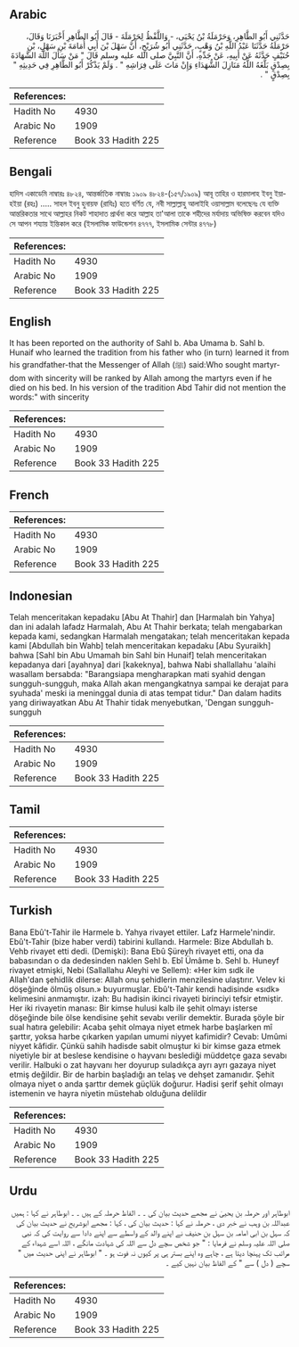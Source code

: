 ## Arabic


<div dir="rtl" lang="ar" style={{fontSize:'larger',backgroundColor:'#f8f9fa',padding:20}}>
حَدَّثَنِي أَبُو الطَّاهِرِ، وَحَرْمَلَةُ بْنُ يَحْيَى، - وَاللَّفْظُ لِحَرْمَلَةَ - قَالَ أَبُو الطَّاهِرِ أَخْبَرَنَا وَقَالَ، حَرْمَلَةُ حَدَّثَنَا عَبْدُ اللَّهِ بْنُ وَهْبٍ، حَدَّثَنِي أَبُو شُرَيْحٍ، أَنَّ سَهْلَ بْنَ أَبِي أُمَامَةَ بْنِ سَهْلِ، بْنِ حُنَيْفٍ حَدَّثَهُ عَنْ أَبِيهِ، عَنْ جَدِّهِ، أَنَّ النَّبِيَّ صلى الله عليه وسلم قَالَ ‏"‏ مَنْ سَأَلَ اللَّهَ الشَّهَادَةَ بِصِدْقٍ بَلَّغَهُ اللَّهُ مَنَازِلَ الشُّهَدَاءِ وَإِنْ مَاتَ عَلَى فِرَاشِهِ ‏"‏ ‏.‏ وَلَمْ يَذْكُرْ أَبُو الطَّاهِرِ فِي حَدِيثِهِ ‏"‏ بِصِدْقٍ ‏"‏ ‏.‏
</div>
<div style={{backgroundColor:'#f8f9fa',padding:20, marginBottom: 10}}><table> <thead> <tr> <th>References:</th> <th></th> </tr> </thead> <tbody><tr><td>Hadith No</td><td>4930</td></tr><tr><td>Arabic No</td><td>1909</td></tr><tr><td>Reference</td><td>Book 33 Hadith 225</td></tr></tbody></table></div>

## Bengali


<div dir="ltr" lang="bn" style={{fontSize:'larger',backgroundColor:'#f8f9fa',padding:20}}>
হাদিস একাডেমি নাম্বারঃ ৪৮২৪, আন্তর্জাতিক নাম্বারঃ ১৯০৯ ৪৮২৪-(১৫৭/১৯০৯) আবূ তাহির ও হারমালাহ ইবনু ইয়াহইয়া (রহঃ) ..... সাহল ইবনু হুনায়ফ (রাযিঃ) হতে বর্ণিত যে, নবী সাল্লাল্লাহু আলাইহি ওয়াসাল্লাম বলেছেনঃ যে ব্যক্তি আন্তরিকতার সাথে আল্লাহর নিকট শাহাদাত প্রার্থনা করে আল্লাহ তা'আলা তাকে শহীদের মর্যাদায় অভিষিক্ত করবেন যদিও সে আপন শয্যায় ইন্তিকাল করে (ইসলামিক ফাউন্ডেশন ৪৭৭৭, ইসলামিক সেন্টার ৪৭৭৮)
</div>
<div style={{backgroundColor:'#f8f9fa',padding:20, marginBottom: 10}}><table> <thead> <tr> <th>References:</th> <th></th> </tr> </thead> <tbody><tr><td>Hadith No</td><td>4930</td></tr><tr><td>Arabic No</td><td>1909</td></tr><tr><td>Reference</td><td>Book 33 Hadith 225</td></tr></tbody></table></div>

## English


<div dir="ltr" lang="en" style={{fontSize:'larger',backgroundColor:'#f8f9fa',padding:20}}>
It has been reported on the authority of Sahl b. Aba Umama b. Sahl b. Hunaif who learned the tradition from his father who (in turn) learned it from his grandfather-that the Messenger of Allah (ﷺ) said:Who sought martyrdom with sincerity will be ranked by Allah among the martyrs even if he died on his bed. In his version of the tradition Abd Tahir did not mention the words:" with sincerity
</div>
<div style={{backgroundColor:'#f8f9fa',padding:20, marginBottom: 10}}><table> <thead> <tr> <th>References:</th> <th></th> </tr> </thead> <tbody><tr><td>Hadith No</td><td>4930</td></tr><tr><td>Arabic No</td><td>1909</td></tr><tr><td>Reference</td><td>Book 33 Hadith 225</td></tr></tbody></table></div>

## French


<div dir="ltr" lang="fr" style={{fontSize:'larger',backgroundColor:'#f8f9fa',padding:20}}>

</div>
<div style={{backgroundColor:'#f8f9fa',padding:20, marginBottom: 10}}><table> <thead> <tr> <th>References:</th> <th></th> </tr> </thead> <tbody><tr><td>Hadith No</td><td>4930</td></tr><tr><td>Arabic No</td><td>1909</td></tr><tr><td>Reference</td><td>Book 33 Hadith 225</td></tr></tbody></table></div>

## Indonesian


<div dir="ltr" lang="id" style={{fontSize:'larger',backgroundColor:'#f8f9fa',padding:20}}>
Telah menceritakan kepadaku [Abu At Thahir] dan [Harmalah bin Yahya] dan ini adalah lafadz Harmalah, Abu At Thahir berkata; telah mengabarkan kepada kami, sedangkan Harmalah mengatakan; telah menceritakan kepada kami [Abdullah bin Wahb] telah menceritakan kepadaku [Abu Syuraikh] bahwa [Sahl bin Abu Umamah bin Sahl bin Hunaif] telah menceritakan kepadanya dari [ayahnya] dari [kakeknya], bahwa Nabi shallallahu 'alaihi wasallam bersabda: "Barangsiapa mengharapkan mati syahid dengan sungguh-sungguh, maka Allah akan mengangkatnya sampai ke derajat para syuhada' meski ia meninggal dunia di atas tempat tidur." Dan dalam hadits yang diriwayatkan Abu At Thahir tidak menyebutkan, 'Dengan sungguh-sungguh
</div>
<div style={{backgroundColor:'#f8f9fa',padding:20, marginBottom: 10}}><table> <thead> <tr> <th>References:</th> <th></th> </tr> </thead> <tbody><tr><td>Hadith No</td><td>4930</td></tr><tr><td>Arabic No</td><td>1909</td></tr><tr><td>Reference</td><td>Book 33 Hadith 225</td></tr></tbody></table></div>

## Tamil


<div dir="ltr" lang="ta" style={{fontSize:'larger',backgroundColor:'#f8f9fa',padding:20}}>

</div>
<div style={{backgroundColor:'#f8f9fa',padding:20, marginBottom: 10}}><table> <thead> <tr> <th>References:</th> <th></th> </tr> </thead> <tbody><tr><td>Hadith No</td><td>4930</td></tr><tr><td>Arabic No</td><td>1909</td></tr><tr><td>Reference</td><td>Book 33 Hadith 225</td></tr></tbody></table></div>

## Turkish


<div dir="ltr" lang="tr" style={{fontSize:'larger',backgroundColor:'#f8f9fa',padding:20}}>
Bana Ebû't-Tahir ile Harmele b. Yahya rivayet ettiler. Lafz Harmele'nindir. Ebû't-Tahir (bize haber verdi) tabirini kullandı. Harmele: Bize Abdullah b. Vehb rivayet etti dedi. (Demişki): Bana Ebû Şüreyh rivayet etti, ona da babasından o da dedesinden naklen Sehl b. Ebî Ümâme b. Sehl b. Huneyf rivayet etmişki, Nebi (Sallallahu Aleyhi ve Sellem): «Her kim sıdk ile Allah'dan şehidlik dilerse: Allah onu şehidlerin menzilesine ulaştırır. Velev ki döşeğinde ölmüş olsun.» buyurmuşlar. Ebû't-Tahir kendi hadisinde «sıdk» kelimesini anmamıştır. izah: Bu hadisin ikinci rivayeti birinciyi tefsir etmiştir. Her iki rivayetin manası: Bir kimse hulusi kalb ile şehit olmayı isterse döşeğinde bile ölse kendisine şehit sevabı verilir demektir. Burada şöyle bir sual hatıra gelebilir: Acaba şehit olmaya niyet etmek harbe başlarken mî şarttır, yoksa harbe çıkarken yapılan umumi niyyet kafimidir? Cevab: Umûmi niyyet kâfidir. Çünkü sahih hadisde sabit olmuştur ki bir kimse gaza etmek niyetiyle bir at beslese kendisine o hayvanı beslediği müddetçe gaza sevabı verilir. Halbuki o zat hayvanı her doyurup suladıkça ayrı ayrı gazaya niyet etmiş değildir. Bir de harbin başladığı an telaş ve dehşet zamanıdır. Şehit olmaya niyet o anda şarttır demek güçlük doğurur. Hadisi şerif şehit olmayı istemenin ve hayra niyetin müstehab olduğuna delildir
</div>
<div style={{backgroundColor:'#f8f9fa',padding:20, marginBottom: 10}}><table> <thead> <tr> <th>References:</th> <th></th> </tr> </thead> <tbody><tr><td>Hadith No</td><td>4930</td></tr><tr><td>Arabic No</td><td>1909</td></tr><tr><td>Reference</td><td>Book 33 Hadith 225</td></tr></tbody></table></div>

## Urdu


<div dir="rtl" lang="ur" style={{fontSize:'larger',backgroundColor:'#f8f9fa',padding:20}}>
ابوطاہر اور حرملہ بن یحییٰ نے مجھے حدیث بیان کی ۔ ۔ الفاظ حرملہ کے ہیں ۔ ۔ ابوطاہر نے کہا : ہمیں عبداللہ بن وہب نے خبر دی ، حرملہ نے کہا : حدیث بیان کی ، کہا : مجھے ابوشریح نے حدیث بیان کی کہ سہل بن ابی امامہ بن سہل بن حنیف نے اپنے والد کے واسطے سے اپنے دادا سے روایت کی کہ نبی صلی اللہ علیہ وسلم نے فرمایا : " جو شخص سچے دل سے اللہ کی شہادت مانگے ، اللہ اسے شہداء کے مراتب تک پہنچا دیتا ہے ، چاہے وہ اپنے بستر ہی پر کیوں نہ فوت ہو ۔ " ابوطاہر نے اپنی حدیث میں " سچے ( دل ) سے " کے الفاظ بیان نہیں کیے ۔
</div>
<div style={{backgroundColor:'#f8f9fa',padding:20, marginBottom: 10}}><table> <thead> <tr> <th>References:</th> <th></th> </tr> </thead> <tbody><tr><td>Hadith No</td><td>4930</td></tr><tr><td>Arabic No</td><td>1909</td></tr><tr><td>Reference</td><td>Book 33 Hadith 225</td></tr></tbody></table></div>